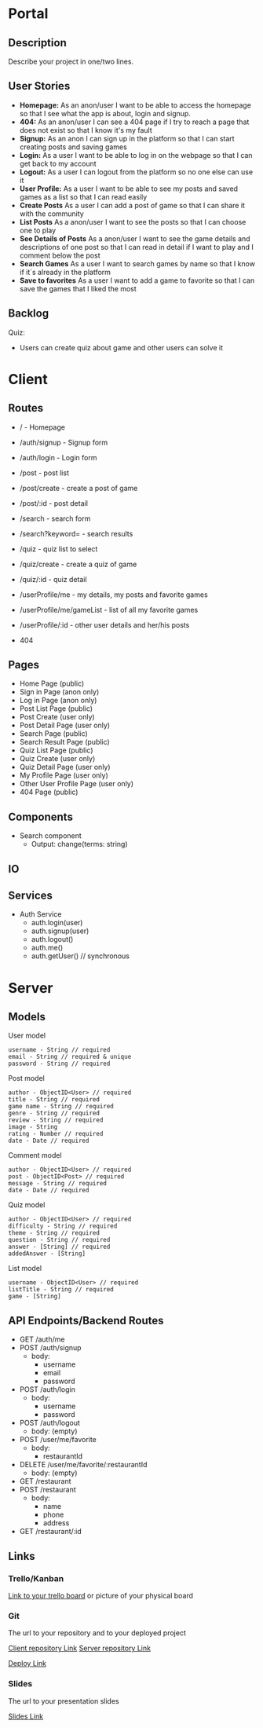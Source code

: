 # Portal

## Description

Describe your project in one/two lines.

## User Stories

-  **Homepage:** As an anon/user I want to be able to access the homepage so that I see what the app is about, login and signup.
-  **404:** As an anon/user I can see a 404 page if I try to reach a page that does not exist so that I know it's my fault
-  **Signup:** As an anon I can sign up in the platform so that I can start creating posts and saving games
-  **Login:** As a user I want to be able to log in on the webpage so that I can get back to my account
-  **Logout:** As a user I can logout from the platform so no one else can use it
-  **User Profile:** As a user I want to be able to see my posts and saved games as a list so that I can read easily
-  **Create Posts** As a user I can add a post of game so that I can share it with the community
-  **List Posts** As a anon/user I want to see the posts so that I can choose one to play
-  **See Details of Posts** As a anon/user I want to see the game details and descriptions of one post so that I can read in detail if I want to play and I comment below the post
-  **Search Games** As a user I want to search games by name so that I know if it´s already in the platform
-  **Save to favorites** As a user I want to add a game to favorite so that I can save the games that I liked the most


## Backlog

Quiz:
- Users can create quiz about game and other users can solve it
  
# Client

## Routes

- / - Homepage
- /auth/signup - Signup form
- /auth/login - Login form
- /post - post list
- /post/create - create a post of game
- /post/:id - post detail
- /search - search form
- /search?keyword= - search results
- /quiz - quiz list to select
- /quiz/create - create a quiz of game
- /quiz/:id - quiz detail
- /userProfile/me - my details, my posts and favorite games
- /userProfile/me/gameList - list of all my favorite games
- /userProfile/:id - other user details and her/his posts

- 404

## Pages

- Home Page (public)
- Sign in Page (anon only)
- Log in Page (anon only)
- Post List Page (public)
- Post Create (user only)
- Post Detail Page (user only)
- Search Page (public)
- Search Result Page (public)
- Quiz List Page (public)
- Quiz Create (user only)
- Quiz Detail Page (user only)
- My Profile Page (user only)
- Other User Profile Page (user only)
- 404 Page (public)

## Components

<!-- - Restaurant Card component
  - Input: restaurant: any
  - Output: favorite(restaurantId: string, on: boolean) -->
- Search component
  - Output: change(terms: string)

## IO


## Services

- Auth Service
  - auth.login(user)
  - auth.signup(user)
  - auth.logout()
  - auth.me()
  - auth.getUser() // synchronous
<!-- - Restaurant Service
  - restaurant.list()
  - restaurant.create(data)
  - restaurant.detail(id)
  - restaurant.addFavorite(id)
  - restaurant.removeFavorite(id) -->   

# Server

## Models

User model

```
username - String // required
email - String // required & unique
password - String // required
```

Post model

```
author - ObjectID<User> // required
title - String // required
game name - String // required
genre - String // required
review - String // required
image - String
rating - Number // required
date - Date // required
```

Comment model

```
author - ObjectID<User> // required
post - ObjectID<Post> // required
message - String // required
date - Date // required
```

Quiz model

```
author - ObjectID<User> // required
difficulty - String // required
theme - String // required
question - String // required
answer - [String] // required
addedAnswer - [String]
```

List model

```
username - ObjectID<User> // required
listTitle - String // required
game - [String]
```

## API Endpoints/Backend Routes

- GET /auth/me
- POST /auth/signup
  - body:
    - username
    - email
    - password
- POST /auth/login
  - body:
    - username
    - password
- POST /auth/logout
  - body: (empty)
- POST /user/me/favorite
  - body:
    - restaurantId
- DELETE /user/me/favorite/:restaurantId
  - body: (empty)
- GET /restaurant
- POST /restaurant
  - body:
    - name
    - phone
    - address
- GET /restaurant/:id

  

## Links

### Trello/Kanban

[Link to your trello board](https://trello.com) or picture of your physical board

### Git

The url to your repository and to your deployed project

[Client repository Link](http://github.com)
[Server repository Link](http://github.com)

[Deploy Link](http://heroku.com)

### Slides

The url to your presentation slides

[Slides Link](http://slides.com)